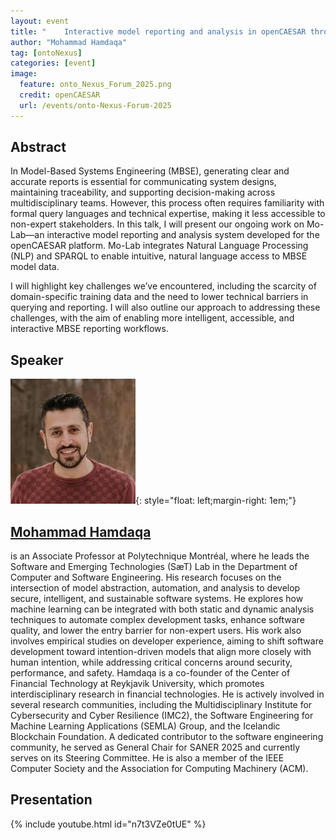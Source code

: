 ```yaml
---
layout: event
title: "	Interactive model reporting and analysis in openCAESAR through NLP"
author: "Mohammad Hamdaqa"
tag: [ontoNexus]
categories: [event]
image:
  feature: onto_Nexus_Forum_2025.png
  credit: openCAESAR
  url: /events/onto-Nexus-Forum-2025
---
```


## Abstract

In Model-Based Systems Engineering (MBSE), generating clear and accurate reports is essential for communicating system designs, maintaining traceability, and supporting decision-making across multidisciplinary teams. However, this process often requires familiarity with formal query languages and technical expertise, making it less accessible to non-expert stakeholders.
In this talk, I will present our ongoing work on Mo-Lab—an interactive model reporting and analysis system developed for the openCAESAR platform. Mo-Lab integrates Natural Language Processing (NLP) and SPARQL to enable intuitive, natural language access to MBSE model data.

I will highlight key challenges we’ve encountered, including the scarcity of domain-specific training data and the need to lower technical barriers in querying and reporting. I will also outline our approach to addressing these challenges, with the aim of enabling more intelligent, accessible, and interactive MBSE reporting workflows.


## Speaker

![Mohammad Hamdaqa](img/Hamdaqa.jpeg){: style="float: left;margin-right: 1em;"}

<h2><a href="mailto:mhamdaqa@polymtl.ca">Mohammad Hamdaqa</a></h2> is an Associate Professor at Polytechnique Montréal, where he leads the Software and Emerging Technologies (SæT) Lab in the Department of Computer and Software Engineering. His research focuses on the intersection of model abstraction, automation, and analysis to develop secure, intelligent, and sustainable software systems. He explores how machine learning can be integrated with both static and dynamic analysis techniques to automate complex development tasks, enhance software quality, and lower the entry barrier for non-expert users. His work also involves empirical studies on developer experience, aiming to shift software development toward intention-driven models that align more closely with human intention, while addressing critical concerns around security, performance, and safety. Hamdaqa is a co-founder of the Center of Financial Technology at Reykjavik University, which promotes interdisciplinary research in financial technologies. He is actively involved in several research communities, including the Multidisciplinary Institute for Cybersecurity and Cyber Resilience (IMC2), the Software Engineering for Machine Learning Applications (SEMLA) Group, and the Icelandic Blockchain Foundation. A dedicated contributor to the software engineering community, he served as General Chair for SANER 2025 and currently serves on its Steering Committee. He is also a member of the IEEE Computer Society and the Association for Computing Machinery (ACM).

## Presentation

{% include youtube.html id="n7t3VZe0tUE" %}
